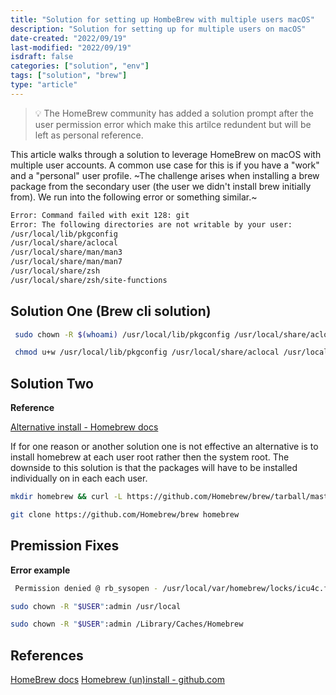 ```yaml
---
title: "Solution for setting up HombeBrew with multiple users macOS"
description: "Solution for setting up for multiple users on macOS"
date-created: "2022/09/19"
last-modified: "2022/09/19"
isdraft: false
categories: ["solution", "env"]
tags: ["solution", "brew"]
type: "article"
---
```


> 💡 The HomeBrew community has added a solution prompt after the user permission error which make this artilce redundent but will be left as personal reference.

This article walks through a solution to leverage HomeBrew on macOS with multiple user accounts. A common use case for this is if you have a "work" and a "personal" user profile. ~The challenge arises when installing a brew package from the secondary user (the user we didn't install brew initially from). We run into the following error or something similar.~

```sh
Error: Command failed with exit 128: git
Error: The following directories are not writable by your user:
/usr/local/lib/pkgconfig
/usr/local/share/aclocal
/usr/local/share/man/man3
/usr/local/share/man/man7
/usr/local/share/zsh
/usr/local/share/zsh/site-functions
```

## Solution One (Brew cli solution)

```sh
 sudo chown -R $(whoami) /usr/local/lib/pkgconfig /usr/local/share/aclocal /usr/local/share/man/man3 /usr/local/share/man/man7 /usr/local/share/zsh /usr/local/share/zsh/site-functions
```

```sh
 chmod u+w /usr/local/lib/pkgconfig /usr/local/share/aclocal /usr/local/share/man/man3 /usr/local/share/man/man7 /usr/local/share/zsh /usr/local/share/zsh/site-functions
```

## Solution Two

**Reference**

[Alternative install - Homebrew docs](https://docs.brew.sh/Installation#alternative-installs)

If for one reason or another solution one is not effective an alternative is to install homebrew at each user root rather then the system root. The downside to this solution is that the packages will have to be installed individually on in each each user.

```sh
mkdir homebrew && curl -L https://github.com/Homebrew/brew/tarball/master | tar xz --strip 1 -C homebrew
```

```sh
git clone https://github.com/Homebrew/brew homebrew
```

## Premission Fixes

**Error example**

```sh
 Permission denied @ rb_sysopen - /usr/local/var/homebrew/locks/icu4c.formula.lock
```

```sh
sudo chown -R "$USER":admin /usr/local
```

```sh
sudo chown -R "$USER":admin /Library/Caches/Homebrew
```

## References

[HomeBrew docs](https://docs.brew.sh)
[Homebrew (un)install - github.com](https://github.com/Homebrew/install)
